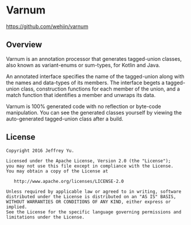 # Varnum

https://github.com/wehjin/varnum

## Overview

Varnum is an annotation processor that generates tagged-union classes, also known as variant-enums or sum-types, for Kotlin and Java.

An annotated interface specifies the name of the tagged-union along with the names and data-types of its members. The interface begets a tagged-union class, construction functions for each member of the union, and a match function that identifies a member and unwraps its data.

Varnum is 100% generated code with no reflection or byte-code manipulation. You can see the generated classes yourself by viewing the auto-generated tagged-union class after a build.
 
## License
    Copyright 2016 Jeffrey Yu.
    
    Licensed under the Apache License, Version 2.0 (the "License");
    you may not use this file except in compliance with the License.
    You may obtain a copy of the License at

       http://www.apache.org/licenses/LICENSE-2.0

    Unless required by applicable law or agreed to in writing, software
    distributed under the License is distributed on an "AS IS" BASIS,
    WITHOUT WARRANTIES OR CONDITIONS OF ANY KIND, either express or implied.
    See the License for the specific language governing permissions and
    limitations under the License.